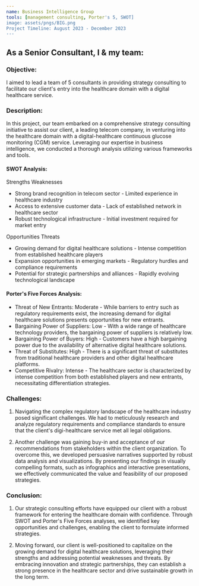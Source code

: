 ```yaml
---
name: Business Intelligence Group
tools: [management consulting, Porter's 5, SWOT]
image: assets/pngs/BIG.png
Project Timeline: August 2023 - December 2023
---
```


## As a Senior Consultant, I & my team:

### Objective:

I aimed to lead a team of 5 consultants in providing strategy consulting to facilitate our client's entry into the healthcare domain with a digital healthcare service.

### Description:

In this project, our team embarked on a comprehensive strategy consulting initiative to assist our client, a leading telecom company, in venturing into the healthcare domain with a digital-healthcare continuous glucose monitoring (CGM) service. Leveraging our expertise in business intelligence, we conducted a thorough analysis utilizing various frameworks and tools.

#### SWOT Analysis:
Strengths                                    	Weaknesses 
- Strong brand recognition in telecom sector  - Limited experience in healthcare industry 
- Access to extensive customer data	          - Lack of established network in healthcare sector 
- Robust technological infrastructure	        - Initial investment required for market entry

Opportunities                                         Threats
- Growing demand for digital healthcare solutions     - Intense competition from established healthcare players
- Expansion opportunities in emerging markets	        - Regulatory hurdles and compliance requirements
- Potential for strategic partnerships and alliances  - Rapidly evolving technological landscape

#### Porter's Five Forces Analysis:
* Threat of New Entrants: Moderate - While barriers to entry such as regulatory requirements exist, the increasing demand for digital healthcare solutions presents opportunities for new entrants.
* Bargaining Power of Suppliers: Low - With a wide range of healthcare technology providers, the bargaining power of suppliers is relatively low.
* Bargaining Power of Buyers: High - Customers have a high bargaining power due to the availability of alternative digital healthcare solutions.
* Threat of Substitutes: High - There is a significant threat of substitutes from traditional healthcare providers and other digital healthcare platforms.
* Competitive Rivalry: Intense - The healthcare sector is characterized by intense competition from both established players and new entrants, necessitating differentiation strategies.


### Challenges: 
1. Navigating the complex regulatory landscape of the healthcare industry posed significant challenges. We had to meticulously research and analyze regulatory requirements and compliance standards to ensure that the client's digi-healthcare service met all legal obligations.

2. Another challenge was gaining buy-in and acceptance of our recommendations from stakeholders within the client organization. To overcome this, we developed persuasive narratives supported by robust data analysis and visualizations. By presenting our findings in visually compelling formats, such as infographics and interactive presentations, we effectively communicated the value and feasibility of our proposed strategies.

### Conclusion:

1. Our strategic consulting efforts have equipped our client with a robust framework for entering the healthcare domain with confidence. Through SWOT and Porter's Five Forces analyses, we identified key opportunities and challenges, enabling the client to formulate informed strategies.

2. Moving forward, our client is well-positioned to capitalize on the growing demand for digital healthcare solutions, leveraging their strengths and addressing potential weaknesses and threats. By embracing innovation and strategic partnerships, they can establish a strong presence in the healthcare sector and drive sustainable growth in the long term.
